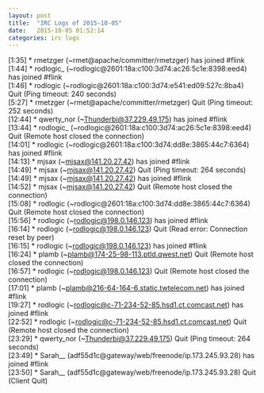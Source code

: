 ```yaml
---
layout: post
title:  "IRC Logs of 2015-10-05"
date:   2015-10-05 01:52:14
categories: irc logs
---
```

<span class="irc-date">[1:35]</span> <span class="irc-green">* rmetzger (~rmet@apache/committer/rmetzger) has joined #flink</span><br />
<span class="irc-date">[1:44]</span> <span class="irc-green">* rodlogic_ (~rodlogic@2601:18a:c100:3d74:ac26:5c1e:8398:eed4) has joined #flink</span><br />
<span class="irc-date">[1:46]</span> <span class="irc-navy">* rodlogic (~rodlogic@2601:18a:c100:3d74:e541:ed09:527c:8ba4) Quit (Ping timeout: 240 seconds)</span><br />
<span class="irc-date">[5:27]</span> <span class="irc-navy">* rmetzger (~rmet@apache/committer/rmetzger) Quit (Ping timeout: 252 seconds)</span><br />
<span class="irc-date">[12:44]</span> <span class="irc-green">* qwerty_nor (~Thunderbi@37.229.49.175) has joined #flink</span><br />
<span class="irc-date">[13:44]</span> <span class="irc-navy">* rodlogic_ (~rodlogic@2601:18a:c100:3d74:ac26:5c1e:8398:eed4) Quit (Remote host closed the connection)</span><br />
<span class="irc-date">[14:01]</span> <span class="irc-green">* rodlogic (~rodlogic@2601:18a:c100:3d74:dd8e:3865:44c7:6364) has joined #flink</span><br />
<span class="irc-date">[14:13]</span> <span class="irc-green">* mjsax (~mjsax@141.20.27.42) has joined #flink</span><br />
<span class="irc-date">[14:49]</span> <span class="irc-navy">* mjsax (~mjsax@141.20.27.42) Quit (Ping timeout: 264 seconds)</span><br />
<span class="irc-date">[14:49]</span> <span class="irc-green">* mjsax (~mjsax@141.20.27.42) has joined #flink</span><br />
<span class="irc-date">[14:52]</span> <span class="irc-navy">* mjsax (~mjsax@141.20.27.42) Quit (Remote host closed the connection)</span><br />
<span class="irc-date">[15:08]</span> <span class="irc-navy">* rodlogic (~rodlogic@2601:18a:c100:3d74:dd8e:3865:44c7:6364) Quit (Remote host closed the connection)</span><br />
<span class="irc-date">[15:56]</span> <span class="irc-green">* rodlogic (~rodlogic@198.0.146.123) has joined #flink</span><br />
<span class="irc-date">[16:14]</span> <span class="irc-navy">* rodlogic (~rodlogic@198.0.146.123) Quit (Read error: Connection reset by peer)</span><br />
<span class="irc-date">[16:15]</span> <span class="irc-green">* rodlogic (~rodlogic@198.0.146.123) has joined #flink</span><br />
<span class="irc-date">[16:24]</span> <span class="irc-navy">* plamb (~plamb@174-25-98-113.ptld.qwest.net) Quit (Remote host closed the connection)</span><br />
<span class="irc-date">[16:57]</span> <span class="irc-navy">* rodlogic (~rodlogic@198.0.146.123) Quit (Remote host closed the connection)</span><br />
<span class="irc-date">[17:01]</span> <span class="irc-green">* plamb (~plamb@216-64-164-6.static.twtelecom.net) has joined #flink</span><br />
<span class="irc-date">[19:27]</span> <span class="irc-green">* rodlogic (~rodlogic@c-71-234-52-85.hsd1.ct.comcast.net) has joined #flink</span><br />
<span class="irc-date">[22:52]</span> <span class="irc-navy">* rodlogic (~rodlogic@c-71-234-52-85.hsd1.ct.comcast.net) Quit (Remote host closed the connection)</span><br />
<span class="irc-date">[23:29]</span> <span class="irc-navy">* qwerty_nor (~Thunderbi@37.229.49.175) Quit (Ping timeout: 264 seconds)</span><br />
<span class="irc-date">[23:49]</span> <span class="irc-green">* Sarah__ (adf55d1c@gateway/web/freenode/ip.173.245.93.28) has joined #flink</span><br />
<span class="irc-date">[23:50]</span> <span class="irc-navy">* Sarah__ (adf55d1c@gateway/web/freenode/ip.173.245.93.28) Quit (Client Quit)</span><br />
